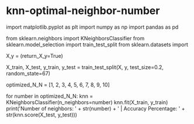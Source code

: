 # knn-optimal-neighbor-number
import matplotlib.pyplot as plt
import numpy as np
import pandas as pd

from sklearn.neighbors import KNeighborsClassifier
from sklearn.model_selection import train_test_split
from sklearn.datasets import <dataset>


X,y = <dataset>(return_X_y=True)

X_train, X_test, y_train, y_test = train_test_split(X, y, test_size=0.2, random_state=67)

optimized_N_N = [1, 2, 3, 4, 5, 6, 7, 8, 9, 10]

for number in optimized_N_N:
  knn = KNeighborsClassifier(n_neighbors=number)
  knn.fit(X_train, y_train)
  print('Number of neighbors: ' + str(number) + ' | Accuracy Percentage: ' + str(knn.score(X_test, y_test)))
